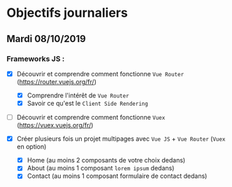 # Objectifs journaliers

## Mardi 08/10/2019


### Frameworks JS : 

  * [x] Découvrir et comprendre comment fonctionne `Vue Router` (https://router.vuejs.org/fr/)
    * [x] Comprendre l'intérêt de `Vue Router`
    * [x] Savoir ce qu'est le `Client Side Rendering`

  * [ ] Découvrir et comprendre comment fonctionne `Vuex` (https://vuex.vuejs.org/fr/)

  * [x] Créer plusieurs fois un projet multipages avec `Vue JS` + `Vue Router` (`Vuex` en option)
    * [x] Home (au moins 2 composants de votre choix dedans)
    * [x] About (au moins 1 composant `lorem ipsum` dedans)
    * [x] Contact (au moins 1 composant formulaire de contact dedans)
